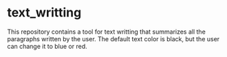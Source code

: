 # text_writting
This repository contains a tool for text writting that summarizes all the paragraphs written by the user. The default text color is black, but the user can change it to blue or red.
